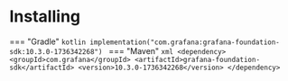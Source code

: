 # Installing

=== "Gradle"
    ```kotlin
    implementation("com.grafana:grafana-foundation-sdk:10.3.0-1736342268")
    ```
=== "Maven"
    ```xml
    <dependency>
        <groupId>com.grafana</groupId>
        <artifactId>grafana-foundation-sdk</artifactId>
        <version>10.3.0-1736342268</version>
    </dependency>
    ```
